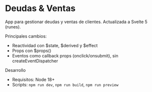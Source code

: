 # Deudas & Ventas

App para gestionar deudas y ventas de clientes. Actualizada a Svelte 5 (runes).

Principales cambios:
- Reactividad con $state, $derived y $effect
- Props con $props()
- Eventos como callback props (onclick/onsubmit), sin createEventDispatcher

Desarrollo
- Requisitos: Node 18+
- Scripts: `npm run dev`, `npm run build`, `npm run preview`
